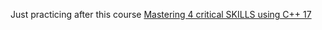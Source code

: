 Just practicing after this course [Mastering 4 critical SKILLS using C++ 17](https://www.udemy.com/course/cpp-4skills)